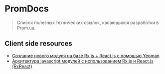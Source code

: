 # PromDocs
> Список полезных технических ссылок, касающихся разработки в Prom.ua.

## Client side resources
- [Создание нового модуля на базе Rx.js + React.js с помощью Yeoman](https://github.com/Prom-ua/PromDocs/blob/master/ClientSide/new_module_with_yeoman.md)
- [Архитектура javascript модулей с использованием Rx.js и React.js (RxReact)](https://github.com/Prom-ua/PromDocs/blob/master/ClientSide/rxreact_modules_architecture_overview.md)
